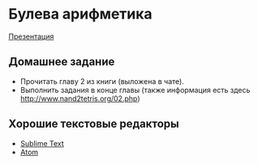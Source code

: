 # Булева арифметика

[Презентация](http://www.nand2tetris.org/lectures/PDF/lecture%2002%20Boolean%20arithmetic.pdf)

## Домашнее задание
- Прочитать главу 2 из книги (выложена в чате).
- Выполнить задания в конце главы (также информация есть здесь http://www.nand2tetris.org/02.php)

## Хорошие текстовые редакторы
- [Sublime Text](https://www.sublimetext.com/)
- [Atom](https://atom.io/)
